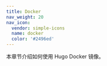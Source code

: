 ```yaml
---
title: Docker
nav_weight: 20
nav_icon:
  vendor: simple-icons
  name: docker
  color: '#2496ed'
---
```


本章节介绍如何使用 Hugo Docker 镜像。
